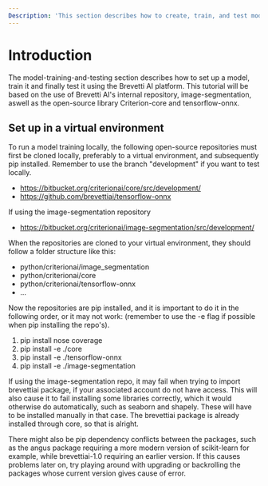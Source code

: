 ```yaml
---
Description: 'This section describes how to create, train, and test models in the Platform.'
---
```


# Introduction
The model-training-and-testing section describes how to set up a model, train it and finally test it using the Brevetti AI platform.
This tutorial will be based on the use of Brevetti AI's internal repository, image-segmentation, aswell as the open-source library Criterion-core and tensorflow-onnx.

## Set up in a virtual environment
To run a model training locally, the following open-source repositories must first be cloned locally, preferably to a virtual environment, and subsequently pip installed. Remember to use the branch "development" if you want to test locally.

* https://bitbucket.org/criterionai/core/src/development/
* https://github.com/brevettiai/tensorflow-onnx

If using the image-segmentation repository
* https://bitbucket.org/criterionai/image-segmentation/src/development/

When the repositories are cloned to your virtual environment, they should follow a folder structure like this:
- python/criterionai/image_segmentation
- python/criterionai/core
- python/criterionai/tensorflow-onnx
- ...

Now the repositories are pip installed, and it is important to do it in the following order, or it may not work:
(remember to use the -e flag if possible when pip installing the repo's).
1. pip install nose coverage
2. pip install -e ./core
3. pip install -e ./tensorflow-onnx
4. pip install -e ./image-segmentation

If using the image-segmentation repo, it may fail when trying to import brevettiai package, if your associated account do not have access. This will also cause it to fail installing some libraries correctly, which it would otherwise do automatically, such as seaborn and shapely. These will have to be installed manually in that case. The brevettiai package is already installed through core, so that is alright.

There might also be pip dependency conflicts between the packages, such as the angus package requiring a more modern version of scikit-learn for example, while brevettiai-1.0 requiring an earlier version. If this causes problems later on, try playing around with upgrading or backrolling the packages whose current version gives cause of error.

